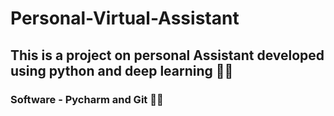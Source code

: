 
# Personal-Virtual-Assistant
## This is a project on personal Assistant developed using python and deep learning 🚀🚀
### Software - Pycharm and Git 📐📐


